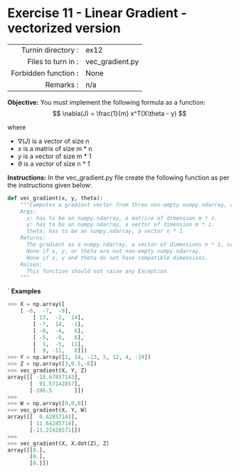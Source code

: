 # Exercise 11 - Linear Gradient - vectorized version

|                         |                    |
| -----------------------:| ------------------ |
|   Turnin directory :    |  ex12              |
|   Files to turn in :    |  vec_gradient.py   |
|   Forbidden function :  |  None              |
|   Remarks :             |  n/a               |

**Objective:**
You must implement the following formula as a function:    
$$
\nabla(J) = \frac{1}{m} x^T(X\theta - y)
$$  

where  
- $\nabla(J)$ is a vector of size n 
- $x$ is a matrix of size m * n 
- $y$ is a vector of size m * 1
- $\theta$ is a vector of size n * 1 
 
**Instructions:**
In the vec_gradient.py file create the following function as per the instructions given below:
```python
def vec_gradient(x, y, theta):
    """Computes a gradient vector from three non-empty numpy.ndarray, without any for-loop. The three arrays must have the compatible dimensions.
    Args:
      x: has to be an numpy.ndarray, a matrice of dimension m * n.
      y: has to be an numpy.ndarray, a vector of dimension m * 1.
      theta: has to be an numpy.ndarray, a vector n * 1.
    Returns:
      The gradient as a numpy.ndarray, a vector of dimensions n * 1, containg the result of the formula for all j.
      None if x, y, or theta are not non-empty numpy.ndarray.
      None if x, y and theta do not have compatible dimensions.
    Raises:
      This function should not raise any Exception.
    """
```
`
**Examples** 
```python
>>> X = np.array([
	[ -6,  -7,  -9],
        [ 13,  -2,  14],
        [ -7,  14,  -1],
        [ -8,  -4,   6],
        [ -5,  -9,   6],
        [  1,  -5,  11],
        [  9, -11,   8]])
>>> Y = np.array([2, 14, -13, 5, 12, 4, -19])
>>> Z = np.array([3,0.5,-6])
>>> vec_gradient(X, Y, Z)
array([[ -18.67857143],
       [  91.57142857],
       [-196.5       ]])
>>>
>>> W = np.array([0,0,0])
>>> vec_gradient(X, Y, W)
array([[  0.42857143],
       [ 11.64285714],
       [-13.21428571]])
>>>
>>> vec_gradient(X, X.dot(Z), Z)
array([[0.],
       [0.],
       [0.]])
```
